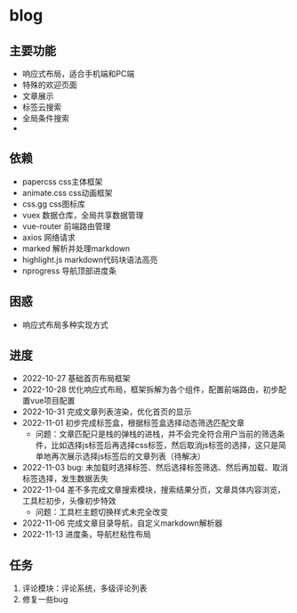 # blog

## 主要功能
- 响应式布局，适合手机端和PC端
- 特殊的欢迎页面
- 文章展示
- 标签云搜索
- 全局条件搜索
- 

## 依赖
- papercss css主体框架
- animate.css css动画框架
- css.gg css图标库
- vuex 数据仓库，全局共享数据管理
- vue-router 前端路由管理
- axios 网络请求
- marked 解析并处理markdown
- highlight.js markdown代码块语法高亮
- nprogress 导航顶部进度条

## 困惑
- 响应式布局多种实现方式

## 进度
- 2022-10-27 基础首页布局框架
- 2022-10-28 优化响应式布局，框架拆解为各个组件，配置前端路由，初步配置vue项目配置
- 2022-10-31 完成文章列表渲染，优化首页的显示
- 2022-11-01 初步完成标签盒，根据标签盒选择动态筛选匹配文章
    - 问题：文章匹配只是栈的弹栈的进栈，并不会完全符合用户当前的筛选条件，比如选择js标签后再选择css标签，然后取消js标签的选择，这只是简单地再次展示选择js标签后的文章列表（待解决）
- 2022-11-03 bug: 未加载时选择标签、然后选择标签筛选、然后再加载、取消标签选择，发生数据丢失
- 2022-11-04 差不多完成文章搜索模块，搜索结果分页，文章具体内容浏览，工具栏初步，头像初步特效
    - 问题：工具栏主题切换样式未完全改变
- 2022-11-06 完成文章目录导航，自定义markdown解析器
- 2022-11-13 进度条，导航栏粘性布局

## 任务
1. 评论模块：评论系统，多级评论列表
3. 修复一些bug